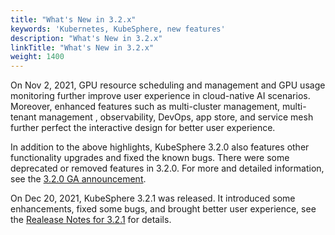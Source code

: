 ```yaml
---
title: "What's New in 3.2.x"
keywords: 'Kubernetes, KubeSphere, new features'
description: "What's New in 3.2.x"
linkTitle: "What's New in 3.2.x"
weight: 1400
---
```


On Nov 2, 2021, GPU resource scheduling and management and GPU usage monitoring further improve user experience in cloud-native AI scenarios. Moreover, enhanced features such as multi-cluster management, multi-tenant management , observability, DevOps, app store, and service mesh further perfect the interactive design for better user experience.

In addition to the above highlights, KubeSphere 3.2.0 also features other functionality upgrades and fixed the known bugs. There were some deprecated or removed features in 3.2.0. For more and detailed information, see the [3.2.0 GA announcement](../../blog/kubesphere-3.2.0-ga-announcement/).

On Dec 20, 2021, KubeSphere 3.2.1 was released. It introduced some enhancements, fixed some bugs, and brought better user experience, see the [Realease Notes for 3.2.1](../../release/release-v320/) for details.
